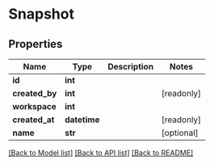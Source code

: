 # Snapshot


## Properties

Name | Type | Description | Notes
------------ | ------------- | ------------- | -------------
**id** | **int** |  | 
**created_by** | **int** |  | [readonly] 
**workspace** | **int** |  | 
**created_at** | **datetime** |  | [readonly] 
**name** | **str** |  | [optional] 

[[Back to Model list]](../README.md#models) [[Back to API list]](../README.md#api-endpoints) [[Back to README]](../README.md)



